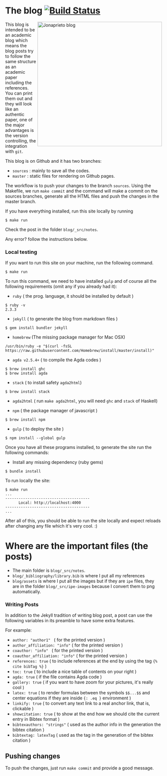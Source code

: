 The blog [![Build Status](https://travis-ci.org/jonaprieto/jonaprieto.github.io.svg?branch=sources)](https://travis-ci.org/jonaprieto/jonaprieto.github.io)
========

<img src="https://github.com/jonaprieto/jonaprieto.github.io/raw/sources/assets/blog.gif"
 alt="Jonaprieto blog" height=400 align="right" />

This blog is intended to be an academic blog which means the blog posts try to
follow the same structure as an academic paper including the references. You
can print them out and they will look like an authentic paper, one of the
major advantages is the version controlling, the integration with `git`.

This blog is on Github and it has two branches:

  - `sources` : mainly to save all the codes.
  - `master` : static files for rendering on Github pages.

The workflow is to push your changes to the branch `sources`. Using the Makefile,
we run `make commit` and the command will make a commit on the sources branches,
generate all the HTML files and push the changes in the master branch.

If you have everything installed, run this site locally by running

```
$ make run
```

Check the post in the folder `blog/_src/notes`.

Any error? follow the instructions below.

### Local testing

If you want to run this site on your machine, run the following command.

```
$ make run
```

To run this command, we need to have installed `gulp` and of course all the
following requirements (omit any if you already had it):

- `ruby` ( the prog. language, it should be installed by default )

```
$ ruby -v
2.3.3
```

- `jekyll` ( to generate the blog from markdown files )

```
$ gem install bundler jekyll
```

- `homebrew` (The missing package manager for Mac OSX)

```
/usr/bin/ruby -e "$(curl -fsSL https://raw.githubusercontent.com/Homebrew/install/master/install)"
```

- `agda v2.5.4+` ( to compile the Agda codes )

```
$ brew install ghc
$ brew install agda
```

- `stack` ( to install safety `agda2html`)

```
$ brew install stack
```

- `agda2html` ( run `make agda2html`, you will need `ghc` and `stack` of Haskell)


- `npm` ( the package manager of javascript )

```
$ brew install npm
```

- `gulp` ( to deploy the site )

```
$ npm install --global gulp
```

Once you have all these programs installed, to generate the site
run the following commands:

- Install any missing dependency (ruby gems)

```
$ bundle install
```

To run locally the site:

```
$ make run
...
--------------------------------------
      Local: http://localhost:4000
--------------------------------------
...
```

After all of this, you should be able to run the site locally and expect reloads
after changing any file which it's very cool. :)

# Where are the important files (the posts)

- The main folder is `blog/_src/notes`.
- `blog/_bibliography/library.bib` is where I put all my references
- `blog/assets` is where I put all the images but if they are `ipe` files, they are in
the folder `blog/_src/ipe-images` because I convert them to png automatically.

### Writing Posts

In addition to the Jekyll tradition of writing blog post, a post can use the
following variables in its preamble to have some extra features.

For example:

- `author: "author1" ` ( for the printed version )
- `author_affiliation: "info"` ( for the printed version )
- `coauthor: "info" ` ( for the printed version )
- `coauthor_affiliation: "info"` ( for the printed version )
- `references: true` ( to include references at the end by using the tag `{% cite bibTag %}` )
- `toc: true` ( to include a nice table of contents on your right )
- `agda: true` ( if the file contains Agda code )
- `gallery: true` ( if you want to have zoom for your pictures, it's really cool )
- `latex: true` ( to render formulas between the symbols `$$...$$` and center equations if they are inside `{: .eq }` environment )
- `linkify: true` ( to convert any text link to a real anchor link, that is, clickable )
- `showcitation: true` ( to show at the end how we should cite the current entry in Bibtex format )
- `bibtexauthors: "strings"` ( used as the author info in the generation the bibtex citation )
- `bibtextag: latexTag` ( used as the tag in the generation of the bibtex citation )

## Pushing changes

To push the changes, just run `make commit` and provide a good message.

